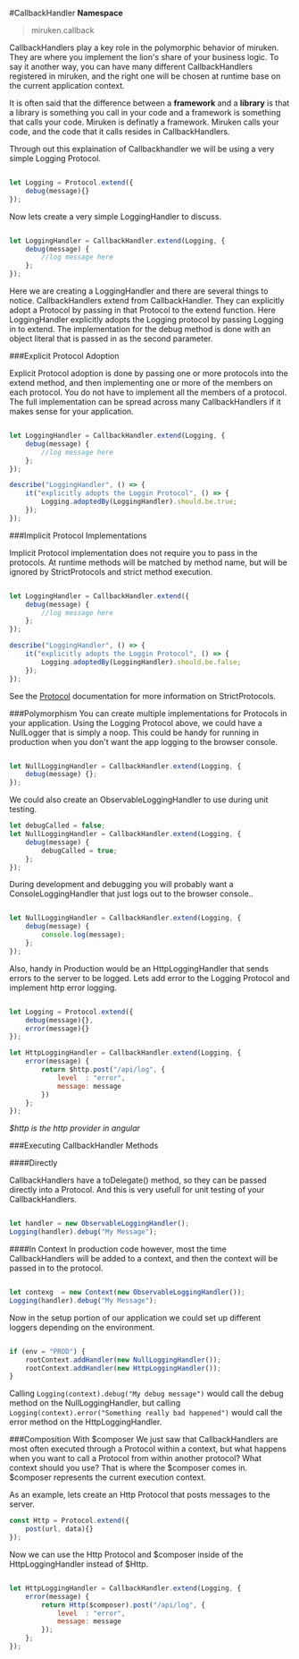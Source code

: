 #CallbackHandler
**Namespace**
>miruken.callback 

CallbackHandlers play a key role in the polymorphic behavior of miruken.  They are where you implement the lion's share of your business logic.
To say it another way, you can have many different CallbackHandlers registered in miruken, and the right one will be chosen at runtime base on
the current application context.

It is often said that the difference between a **framework** and a **library** is that a library is something you call in your code and a framework
is something that calls your code.  Miruken is definatly a framework.  Miruken calls your code, and the code that it calls resides in 
CallbackHandlers.

Through out this explaination of Callbackhandler we will be using a very simple Logging Protocol.

```Javascript

let Logging = Protocol.extend({
    debug(message){}
});

```

Now lets create a very simple LoggingHandler to discuss.
 
```Javascript

let LoggingHandler = CallbackHandler.extend(Logging, {
    debug(message) {
        //log message here 
    };
});

```

Here we are creating a LoggingHandler and there are several things to notice.  CallbackHandlers extend from CallbackHandler.
They can explicitly adopt a Protocol by passing in that Protocol to the extend function. Here LoggingHandler explicitly 
adopts the Logging protocol by passing Logging in to extend. The implementation for the debug method is done with an object
literal that is passed in as the second parameter. 

###Explicit Protocol Adoption

Explicit Protocol adoption is done by passing one or more protocols into the extend method, and then implementing
one or more of the members on each protocol. You do not have to implement all the members of a protocol.  The full
implementation can be spread across many CallbackHandlers if it makes sense for your application.

```Javascript

let LoggingHandler = CallbackHandler.extend(Logging, {
    debug(message) {
        //log message here 
    };
});

describe("LoggingHandler", () => {
    it("explicitly adopts the Loggin Protocol", () => {
        Logging.adoptedBy(LoggingHandler).should.be.true;
    });
});

```
###Implicit Protocol Implementations

Implicit Protocol implementation does not require you to pass in the protocols. 
At runtime methods will be matched by method name, but will be ignored by StrictProtocols and strict method execution.

```Javascript

let LoggingHandler = CallbackHandler.extend({
    debug(message) {
        //log message here 
    };
});

describe("LoggingHandler", () => {
    it("explicitly adopts the Loggin Protocol", () => {
        Logging.adoptedBy(LoggingHandler).should.be.false;
    });
});
```
 
See the [Protocol](Protocol.md) documentation for more information on StrictProtocols.

###Polymorphism
You can create multiple implementations for Protocols in your application.
Using the Logging Protocol above, we could have a NullLogger that is simply a noop.
This could be handy for running in production when you don't want the app logging to the browser console.

```Javascript

let NullLoggingHandler = CallbackHandler.extend(Logging, {
    debug(message) {};
});

```

We could also create an ObservableLoggingHandler to use during unit testing.

```Javascript
let debugCalled = false;
let NullLoggingHandler = CallbackHandler.extend(Logging, {
    debug(message) {
        debugCalled = true; 
    };
});

```
 
During development and debugging you will probably want a ConsoleLoggingHandler that just
logs out to the browser console..

```Javascript

let NullLoggingHandler = CallbackHandler.extend(Logging, {
    debug(message) {
        console.log(message);
    };
});

```

Also, handy in Production would be an HttpLoggingHandler that sends errors to the server to be logged.
Lets add error to the Logging Protocol and implement http error logging. 

```Javascript

let Logging = Protocol.extend({
    debug(message){},
    error(message){}
});

let HttpLoggingHandler = CallbackHandler.extend(Logging, {
    error(message) {
        return $http.post("/api/log", {
            level  : "error",
            message: message
        })
    };
});

```
*$http is the http provider in angular*

###Executing CallbackHandler Methods


####Directly

CallbackHandlers have a toDelegate() method, so they can be passed directly into a Protocol.
And this is very usefull for unit testing of your CallbackHandlers.

```JavaScript

let handler = new ObservableLoggingHandler();
Logging(handler).debug("My Message");

```


####In Context
In production code however, most the time CallbackHandlers will be added to a context, and then
the context will be passed in to the protocol. 

```JavaScript

let contexg  = new Context(new ObservableLoggingHandler());
Logging(handler).debug("My Message");

```

Now in the setup portion of our application we could set up different loggers depending on the environment.

```JavaScript

if (env = "PROD") {
    rootContext.addHandler(new NullLoggingHandler());
    rootContext.addHandler(new HttpLoggingHandler());
}

```

Calling `Logging(context).debug("My debug message")` would call the debug method on the NullLoggingHandler, but calling
`Logging(context).error("Something really bad happened")` would call the error method on the HttpLoggingHandler.

###Composition With $composer
We just saw that CallbackHandlers are most often executed through a Protocol within a context, but what happens 
when you want to call a Protocol from within another protocol? What context should you use? That is where the $composer comes in.  
$composer represents the current execution context.

As an example, lets create an Http Protocol that posts messages to the server.

```JavaScript
const Http = Protocol.extend({
    post(url, data){}
});

```

Now we can use the Http Protocol and $composer inside of the HttpLoggingHandler instead of $Http.

```Javascript

let HttpLoggingHandler = CallbackHandler.extend(Logging, {
    error(message) {
        return Http($composer).post("/api/log", {
            level  : "error",
            message: message
        });
    };
});


```

